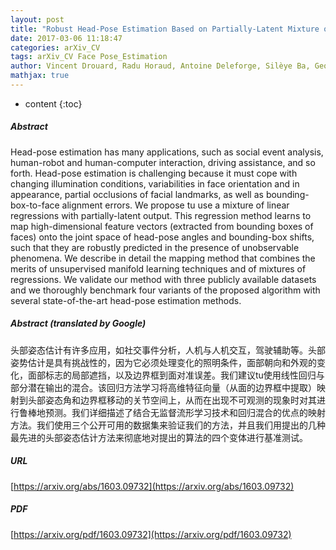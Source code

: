 ```yaml
---
layout: post
title: "Robust Head-Pose Estimation Based on Partially-Latent Mixture of Linear Regressions"
date: 2017-03-06 11:18:47
categories: arXiv_CV
tags: arXiv_CV Face Pose_Estimation
author: Vincent Drouard, Radu Horaud, Antoine Deleforge, Silèye Ba, Georgios Evangelidis
mathjax: true
---
```


* content
{:toc}

##### Abstract
Head-pose estimation has many applications, such as social event analysis, human-robot and human-computer interaction, driving assistance, and so forth. Head-pose estimation is challenging because it must cope with changing illumination conditions, variabilities in face orientation and in appearance, partial occlusions of facial landmarks, as well as bounding-box-to-face alignment errors. We propose tu use a mixture of linear regressions with partially-latent output. This regression method learns to map high-dimensional feature vectors (extracted from bounding boxes of faces) onto the joint space of head-pose angles and bounding-box shifts, such that they are robustly predicted in the presence of unobservable phenomena. We describe in detail the mapping method that combines the merits of unsupervised manifold learning techniques and of mixtures of regressions. We validate our method with three publicly available datasets and we thoroughly benchmark four variants of the proposed algorithm with several state-of-the-art head-pose estimation methods.

##### Abstract (translated by Google)
头部姿态估计有许多应用，如社交事件分析，人机与人机交互，驾驶辅助等。头部姿势估计是具有挑战性的，因为它必须处理变化的照明条件，面部朝向和外观的变化，面部标志的局部遮挡，以及边界框到面对准误差。我们建议tu使用线性回归与部分潜在输出的混合。该回归方法学习将高维特征向量（从面的边界框中提取）映射到头部姿态角和边界框移动的关节空间上，从而在出现不可观测的现象时对其进行鲁棒地预测。我们详细描述了结合无监督流形学习技术和回归混合的优点的映射方法。我们使用三个公开可用的数据集来验证我们的方法，并且我们用提出的几种最先进的头部姿态估计方法来彻底地对提出的算法的四个变体进行基准测试。

##### URL
[https://arxiv.org/abs/1603.09732](https://arxiv.org/abs/1603.09732)

##### PDF
[https://arxiv.org/pdf/1603.09732](https://arxiv.org/pdf/1603.09732)

